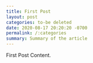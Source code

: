 ```yaml
---
title: First Post
layout: post
categories: to-be deleted
date: 2020-08-17 20:20:20 -0700
permalink: /:categories
summary: Summary of the article
---
```

First Post Content.
